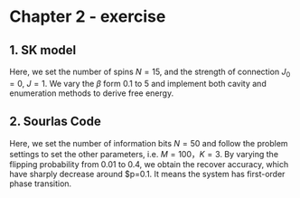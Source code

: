 # Chapter 2 - exercise

## 1. SK model

Here, we set the number of spins $N=15$, and the strength of connection $J_0 = 0$, $J=1$. We vary the $\beta$ form 0.1 to 5 and implement both cavity and enumeration methods to derive free energy. 



## 2. Sourlas Code

Here, we set the number of information bits $N=50$ and follow the problem settings to set the other parameters, i.e. $M=100$，$K=3$. By varying the flipping probability from 0.01 to 0.4, we obtain the recover accuracy, which have sharply decrease around $p=0.1. It means the system has first-order phase transition.